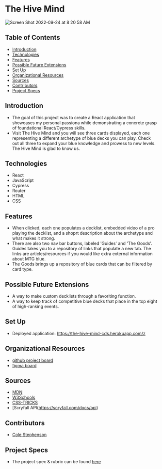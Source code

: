 # The Hive Mind

![Screen Shot 2022-09-24 at 8 20 58 AM](https://user-images.githubusercontent.com/102827145/192160590-376e456f-f211-422a-b172-7c525fdd1a81.png)

## Table of Contents
  - [Introduction](#introduction)
  - [Technologies](#technologies)
  - [Features](#features)
  - [Possible Future Extensions](#possible-future-extensions)
  - [Set Up](#set-up)
  - [Organizational Resources](#organizational-resources)
  - [Sources](#sources)
  - [Contributors](#contributors)
  - [Project Specs](#project-specs)

## Introduction
  - The goal of this project was to create a React application that showcases my personal passiona while demonstrating a concrete grasp of foundational React/Cypress skills. 
  - Visit The Hive Mind and you will see three cards displayed, each one representing a different archetype of blue decks you can play. Check out all three to expand your blue knowledge and prowess to new levels. The Hive Mind is glad to know us.
## Technologies
  - React
  - JavaScript
  - Cypress
  - Router
  - HTML
  - CSS

## Features
- When clicked, each one populates a decklist, embedded video of a pro playing the decklist, and a shoprt description about the archetype and what makes it strong.
-  There are also two nav bar buttons, labeled 'Guides' and 'The Goods'. Guides takes you to a repository of links that populate a new tab. The links are articles/resources if you would like extra external information about MTG blue. 
- The Goods brings up a repository of blue cards that can be filtered by card type.

## Possible Future Extensions
- A way to make custom decklists through a favoriting function.
- A way to keep track of competitive blue decks that place in the top eight of high-ranking events.

## Set Up
- Deployed application: https://the-hive-mind-cds.herokuapp.com/z

## Organizational Resources
- [github project board](https://github.com/users/colestephenson1/projects/2)
- [figma board](https://www.figma.com/file/YmWIHjnXrRUYxnxjHq9hal/Untitled?node-id=0%3A1)

## Sources
  - [MDN](http://developer.mozilla.org/en-US/)
  - [W3Schools](https://www.w3schools.com/)
  - [CSS-TRICKS](https://css-tricks.com/)
  - [Scryfall API(https://scryfall.com/docs/api)

## Contributors
  - [Cole Stephenson](https://github.com/colestephenson1)

## Project Specs
  - The project spec & rubric can be found [here](https://frontend.turing.edu/projects/module-3/showcase.html)
